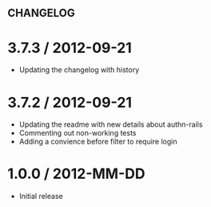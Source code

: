 CHANGELOG
---------

3.7.3 / 2012-09-21
==================

  * Updating the changelog with history

3.7.2 / 2012-09-21
==================

  * Updating the readme with new details about authn-rails
  * Commenting out non-working tests
  * Adding a convience before filter to require login

1.0.0 / 2012-MM-DD
==================

  * Initial release
